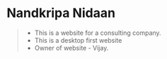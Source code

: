 # Nandkripa Nidaan

> * This is a website for a consulting company.
> * This is a desktop first website
> * Owner of website - Vijay.
